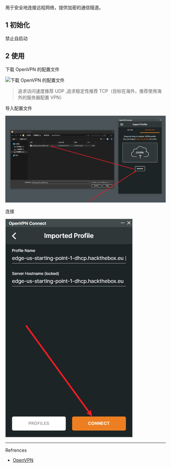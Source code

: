 用于安全地连接远程网络，提供加密的通信隧道。

## 1 初始化

禁止自启动

## 2 使用

下载 OpenVPN 的配置文件

![下载 OpenVPN 的配置文件](./../../../../../../images/OpenVPN/%E4%B8%8B%E8%BD%BD%20OpenVPN%20%E7%9A%84%E9%85%8D%E7%BD%AE%E6%96%87%E4%BB%B6.png)

> 追求访问速度推荐 UDP ,追求稳定性推荐 TCP（目标在海外，推荐使用海外的服务器配置 VPN）

导入配置文件

![导入配置文件](./../../../../../images/OpenVPN/%E5%AF%BC%E5%85%A5%E9%85%8D%E7%BD%AE%E6%96%87%E4%BB%B6.png)

连接

![连接](./../../../../../images/OpenVPN/%E8%BF%9E%E6%8E%A5.png)

---

Refrences

- [OpenVPN](https://openvpn.net/)